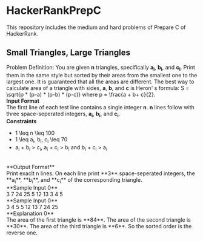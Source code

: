 # HackerRankPrepC
This repository includes the medium and hard problems of Prepare C of HackerRank. 

## Small Triangles, Large Triangles
Problem Definition: You are given **n** triangles, specifically **a<sub>i</sub>**, **b<sub>i</sub>**, and **c<sub>i</sub>**. Print them in the same style but sorted by their areas from the smallest one to the largest one. It is guaranteed that all the areas are different. The best way to calculate area of a triangle with sides, **a**, **b**, and **c** is Heron' s formula:
S = \sqrt{p * (p-a) * (p-b) * (p-c)} where p = \frac{a + b+ c}{2}.
<br>
**Input Format**
<br>
The first line of each test line contains a single integer **n**. **n** lines follow with three space-seperated integers, **a<sub>i</sub>**, **b<sub>i</sub>**, and **c<sub>i</sub>**.
<br>
**Constraints**
<br>
- 1 \leq n \leq 100
- 1 \leq  a<sub>i</sub>, b<sub>i</sub>, c<sub>i</sub> \leq 70
- a<sub>i</sub> + b<sub>i</sub> > c<sub>i</sub>, a<sub>i</sub> + c<sub>i</sub> > b<sub>i</sub> and b<sub>i</sub> + c<sub>i</sub> > a<sub>i</sub>
<br>
**Output Format**
<br>
Print exaclt n lines. On each line print **3** space-seperated integers, the **a<sub>i</sub>**, **b<sub>i</sub>**, and **c<sub>i</sub>** of the corresponding triangle.
<br>
**Sample Input 0**
<br>
3
7 24 25
5 12 13
3 4 5

<br>
**Sample Input 0**
<br>
3 4 5
5 12 13
7 24 25
<br>
**Explanation 0**
<br>
The area of the first triangle is **84**. The area of the second triangle is **30**. The area of the third triangle is **6**. So the sorted order is the reverse one.
